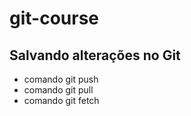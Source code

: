 # git-course
## Salvando alterações no Git

* comando git push
* comando git pull
* comando git fetch
